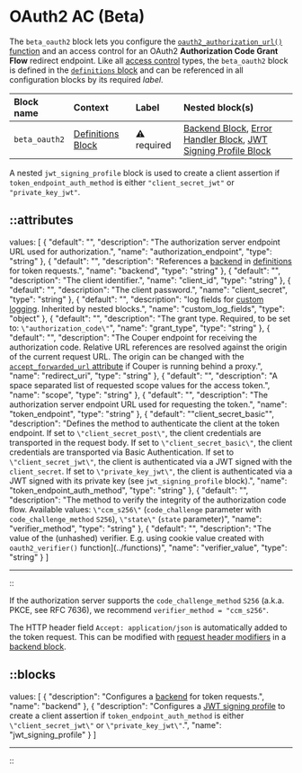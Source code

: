 # OAuth2 AC (Beta)

The `beta_oauth2` block lets you configure the [`oauth2_authorization_url()` function](/configuration/functions) and an access
control for an OAuth2 **Authorization Code Grant Flow** redirect endpoint.
Like all [access control](/configuration/access-control) types, the `beta_oauth2` block is defined in the [`definitions` block](/configuration/block/definitions) and can be referenced in all configuration blocks by its required _label_.

| Block name    | Context                                 | Label            | Nested block(s)                                                                                                  |
|:--------------|:----------------------------------------|:-----------------|:-----------------------------------------------------------------------------------------------------------------|
| `beta_oauth2` | [Definitions Block](/configuration/block/definitions)        | &#9888; required | [Backend Block](/configuration/block/backend), [Error Handler Block](/configuration/block/error_handler), [JWT Signing Profile Block](jwt_signing_profile) |

A nested `jwt_signing_profile` block is used to create a client assertion if `token_endpoint_auth_method` is either `"client_secret_jwt"` or `"private_key_jwt"`.

::attributes
---
values: [
  {
    "default": "",
    "description": "The authorization server endpoint URL used for authorization.",
    "name": "authorization_endpoint",
    "type": "string"
  },
  {
    "default": "",
    "description": "References a [backend](/configuration/block/backend) in [definitions](/configuration/block/definitions) for token requests.",
    "name": "backend",
    "type": "string"
  },
  {
    "default": "",
    "description": "The client identifier.",
    "name": "client_id",
    "type": "string"
  },
  {
    "default": "",
    "description": "The client password.",
    "name": "client_secret",
    "type": "string"
  },
  {
    "default": "",
    "description": "log fields for [custom logging](/observation/logging#custom-logging). Inherited by nested blocks.",
    "name": "custom_log_fields",
    "type": "object"
  },
  {
    "default": "",
    "description": "The grant type. Required, to be set to: `\"authorization_code\"`",
    "name": "grant_type",
    "type": "string"
  },
  {
    "default": "",
    "description": "The Couper endpoint for receiving the authorization code. Relative URL references are resolved against the origin of the current request URL. The origin can be changed with the [`accept_forwarded_url` attribute](settings) if Couper is running behind a proxy.",
    "name": "redirect_uri",
    "type": "string"
  },
  {
    "default": "",
    "description": "A space separated list of requested scope values for the access token.",
    "name": "scope",
    "type": "string"
  },
  {
    "default": "",
    "description": "The authorization server endpoint URL used for requesting the token.",
    "name": "token_endpoint",
    "type": "string"
  },
  {
    "default": "\"client_secret_basic\"",
    "description": "Defines the method to authenticate the client at the token endpoint. If set to `\"client_secret_post\"`, the client credentials are transported in the request body. If set to `\"client_secret_basic\"`, the client credentials are transported via Basic Authentication. If set to `\"client_secret_jwt\"`, the client is authenticated via a JWT signed with the `client_secret`. If set to `\"private_key_jwt\"`, the client is authenticated via a JWT signed with its private key (see `jwt_signing_profile` block).",
    "name": "token_endpoint_auth_method",
    "type": "string"
  },
  {
    "default": "",
    "description": "The method to verify the integrity of the authorization code flow. Available values: `\"ccm_s256\"` (`code_challenge` parameter with `code_challenge_method` `S256`), `\"state\"` (`state` parameter)",
    "name": "verifier_method",
    "type": "string"
  },
  {
    "default": "",
    "description": "The value of the (unhashed) verifier. E.g. using cookie value created with `oauth2_verifier()` function](../functions)",
    "name": "verifier_value",
    "type": "string"
  }
]

---
::

If the authorization server supports the `code_challenge_method` `S256` (a.k.a. PKCE, see RFC 7636), we recommend `verifier_method = "ccm_s256"`.

The HTTP header field `Accept: application/json` is automatically added to the token request. This can be modified with [request header modifiers](/configuration/modifiers#request-header) in a [backend block](/configuration/block/backend).

::blocks
---
values: [
  {
    "description": "Configures a [backend](/configuration/block/backend) for token requests.",
    "name": "backend"
  },
  {
    "description": "Configures a [JWT signing profile](/configuration/block/jwt_signing_profile) to create a client assertion if `token_endpoint_auth_method` is either `\"client_secret_jwt\"` or `\"private_key_jwt\"`.",
    "name": "jwt_signing_profile"
  }
]

---
::

